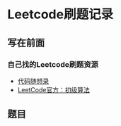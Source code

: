 # Leetcode刷题记录

## 写在前面

### 自己找的Leetcode刷题资源

- [代码随想录](https://programmercarl.com/)
- [LeetCode官方：初级算法](https://leetcode-cn.com/leetbook/detail/top-interview-questions-easy/)



## 题目